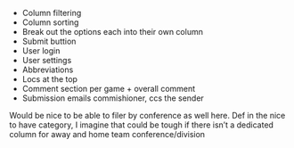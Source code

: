- Column filtering
- Column sorting
- Break out the options each into their own column
- Submit buttion
- User login
- User settings 
- Abbreviations
- Locs at the top
- Comment section per game + overall comment
- Submission emails commishioner, ccs the sender

Would be nice to be able to filer by conference as well here. Def in the nice to have category, I imagine that could be tough if there isn’t a dedicated column for away and home team conference/division